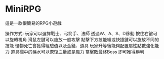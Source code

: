 # MiniRPG
這是一款很簡易的RPG小遊戲


操作方式:
玩家可以選擇戰士、弓箭手、法師
透過W、A、S、D移動
按住右鍵可以旋轉視角
滑鼠左鍵可以施放一般攻擊
點擊下方技能組或快捷鍵可以施放不同的技能
怪物死亡會獲得經驗值以及金錢、道具
玩家升等後能夠配置屬性點數強化能力
道具欄中的藥水可以恢復血量或是魔力
當擊敗最終Boss 即可獲得勝利
